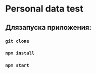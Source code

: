 # Personal data test

## Длязапуска приложения:

### `git clone`

### `npm install`

### `npm start`
